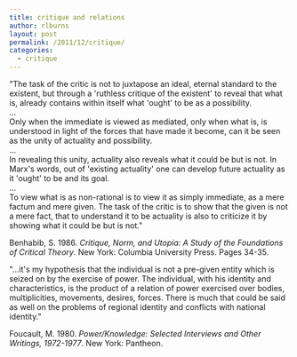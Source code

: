 ```yaml
---
title: critique and relations
author: rlburns
layout: post
permalink: /2011/12/critique/
categories:
  - critique
---
```


"The task of the critic is not to juxtapose an ideal, eternal standard to the existent, but through a 'ruthless critique of the existent' to reveal that what is, already contains within itself what 'ought' to be as a possibility.  
...  
Only when the immediate is viewed as mediated, only when what is, is understood in light of the forces that have made it become, can it be seen as the unity of actuality and possibility.  
...  
In revealing this unity, actuality also reveals what it could be but is not. In Marx's words, out of 'existing actuality' one can develop future actuality as it 'ought' to be and its goal.  
...  
To view what is as non-rational is to view it as simply immediate, as a mere factum and mere given. The task of the critic is to show that the given is not a mere fact, that to understand it to be actuality is also to criticize it by showing what it could be but is not."

Benhabib, S. 1986. *Critique, Norm, and Utopia: A Study of the Foundations of Critical Theory*. New York: Columbia University Press. Pages 34-35.

"...it's my hypothesis that the individual is not a pre-given entity which is seized on by the exercise of power. The individual, with his identity and characteristics, is the product of a relation of power exercised over bodies, multiplicities, movements, desires, forces. There is much that could be said as well on the problems of regional identity and conflicts with national identity."

Foucault, M. 1980. *Power/Knowledge: Selected Interviews and Other Writings, 1972-1977*. New York: Pantheon.